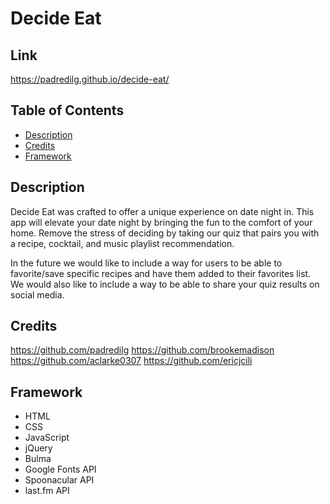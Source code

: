 # Decide Eat



## Link

https://padredilg.github.io/decide-eat/


## Table of Contents

* [Description](description)
* [Credits](#credits)
* [Framework](#framework)


## Description 

Decide Eat was crafted to offer a unique experience on date night in. This app will elevate your date night by bringing the fun to the comfort of your home. Remove the stress of deciding by taking our quiz that pairs you with a recipe, cocktail, and music playlist recommendation.


In the future we would like to include a way for users to be able to favorite/save specific recipes and have them added to their favorites list. We would also like to include a way to be able to share your quiz results on social media.


## Credits

https://github.com/padredilg
https://github.com/brookemadison
https://github.com/aclarke0307
https://github.com/ericjcili


## Framework
* HTML
* CSS
* JavaScript
* jQuery
* Bulma 
* Google Fonts API
* Spoonacular API
* last.fm API
